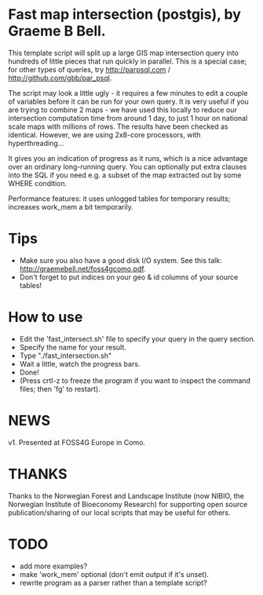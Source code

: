 Fast map intersection (postgis), by Graeme B Bell.
===========================


This template script will split up a large GIS map intersection query into hundreds of little pieces that run quickly in 
parallel. This is a special case; for other types of queries, try http://parpsql.com  / http://github.com/gbb/par_psql.

The script may look a little ugly - it requires a few minutes to edit a couple of variables before it can be run for your own 
query. It is very useful if you are trying to combine 2 maps - we have used this locally to reduce our intersection computation 
time from around 1 day, to just 1 hour on national scale maps with millions of rows. The results have been checked as identical. 
However, we are using 2x8-core processors, with hyperthreading...

It gives you an indication of progress as it runs, which is a nice advantage over an ordinary long-running query. You can 
optionally put extra clauses into the SQL if you need e.g. a subset of the map extracted out by some WHERE condition.

Performance features: it uses unlogged tables for temporary results; increases work_mem a bit temporarily.

Tips
=====

- Make sure you also have a good disk I/O system. See this talk: http://graemebell.net/foss4gcomo.pdf.
- Don't forget to put indices on your geo & id columns of your source tables!

How to use
==========

- Edit the 'fast_intersect.sh' file to specify your query in the query section.
- Specify the name for your result.
- Type "./fast_intersection.sh" 
- Wait a little, watch the progress bars.
- Done!
- (Press crtl-z to freeze the program if you want to inspect the command files; then 'fg' to restart).

NEWS 
====

v1. Presented at FOSS4G Europe in Como. 


THANKS
======

Thanks to the Norwegian Forest and Landscape Institute (now NIBIO, the Norwegian Institute of Bioeconomy Research) for 
supporting open source publication/sharing of our local scripts that may be useful for others.

TODO
====

- add more examples?
- make 'work_mem' optional (don't emit output if it's unset).
- rewrite program as a parser rather than a template script?

